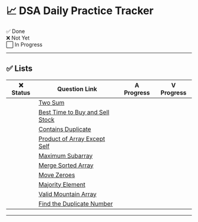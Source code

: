 # 📈 DSA Daily Practice Tracker

✅ Done  
❌ Not Yet  
⬜ In Progress

---

## ✅ Lists

|❌ Status | Question Link                                                                                   |      A Progress   |      V Progress        |
|-----------|------------------------------------------------------------------------------------------------|-------------------|------------------------|
|           | [Two Sum](https://leetcode.com/problems/two-sum/)                                              |                   |                        |
|           | [Best Time to Buy and Sell Stock](https://leetcode.com/problems/best-time-to-buy-and-sell-stock/)|                   |                        |
|           | [Contains Duplicate](https://leetcode.com/problems/contains-duplicate/)                        |                   |                        |
|           | [Product of Array Except Self](https://leetcode.com/problems/product-of-array-except-self/)    |                   |                        |
|           | [Maximum Subarray](https://leetcode.com/problems/maximum-subarray/)                            |                   |                        |
|           | [Merge Sorted Array](https://leetcode.com/problems/merge-sorted-array/)                        |                   |                        |
|           | [Move Zeroes](https://leetcode.com/problems/move-zeroes/)                                      |                   |                        |
|           | [Majority Element](https://leetcode.com/problems/majority-element/)                            |                   |                        |
|           | [Valid Mountain Array](https://leetcode.com/problems/valid-mountain-array/)                    |                   |                        |
|           | [Find the Duplicate Number](https://leetcode.com/problems/find-the-duplicate-number/)          |                   |                        |

---
